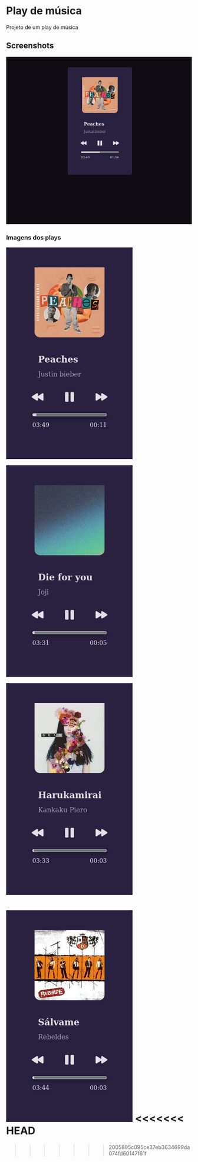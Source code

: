 # Play de música

Projeto de um play de música

## Screenshots

![Desktop project](/assets/imgs/desktop.png)

### Imagens dos plays

![Play 1](/assets/imgs/musicajb.png)

![Play 2](/assets/imgs/musicajoji.png)

![Play 3](/assets/imgs/musicaharu.png)

![Play 4](/assets/imgs/musicarbd.png)
<<<<<<< HEAD
=======

>>>>>>> 2005895c095ce37eb3634699da074fd60147f61f
